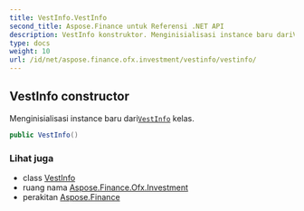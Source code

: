```yaml
---
title: VestInfo.VestInfo
second_title: Aspose.Finance untuk Referensi .NET API
description: VestInfo konstruktor. Menginisialisasi instance baru dariVestInfo kelas.
type: docs
weight: 10
url: /id/net/aspose.finance.ofx.investment/vestinfo/vestinfo/
---
```

## VestInfo constructor

Menginisialisasi instance baru dari[`VestInfo`](../) kelas.

```csharp
public VestInfo()
```

### Lihat juga

* class [VestInfo](../)
* ruang nama [Aspose.Finance.Ofx.Investment](../../vestinfo/)
* perakitan [Aspose.Finance](../../../)


